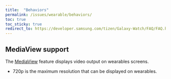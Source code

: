 ```yaml
---
title:  "Behaviors"
permalink: /issues/wearable/behaviors/
toc: true
toc_sticky: true
redirect_to: https://developer.samsung.com/tizen/Galaxy-Watch/FAQ/FAQ.html
---
```


## MediaView support
The [MediaView](https://samsung.github.io/Tizen.CircularUI/api/Tizen.Wearable.CircularUI.Forms.MediaView.html) feature displays video output on wearables screens.

- 720p is the maximum resolution that can be displayed on wearables.
